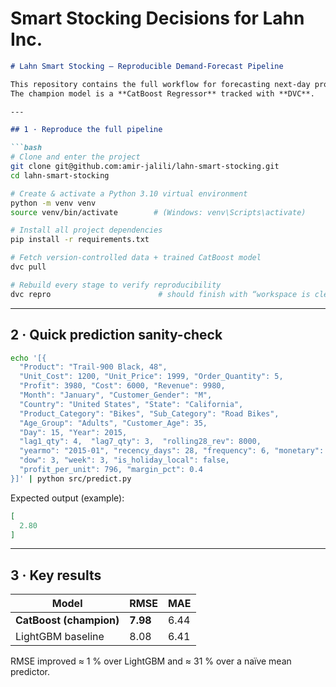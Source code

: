 # Smart Stocking Decisions for Lahn Inc.



````markdown
# Lahn Smart Stocking – Reproducible Demand-Forecast Pipeline

This repository contains the full workflow for forecasting next-day product demand (Applications of AI in Business, SS-2025).  
The champion model is a **CatBoost Regressor** tracked with **DVC**.

---

## 1 · Reproduce the full pipeline

```bash
# Clone and enter the project
git clone git@github.com:amir-jalili/lahn-smart-stocking.git
cd lahn-smart-stocking

# Create & activate a Python 3.10 virtual environment
python -m venv venv
source venv/bin/activate        # (Windows: venv\Scripts\activate)

# Install all project dependencies
pip install -r requirements.txt

# Fetch version-controlled data + trained CatBoost model
dvc pull

# Rebuild every stage to verify reproducibility
dvc repro                        # should finish with “workspace is clean”
````

---

## 2 · Quick prediction sanity-check

```bash
echo '[{
  "Product": "Trail-900 Black, 48",
  "Unit_Cost": 1200, "Unit_Price": 1999, "Order_Quantity": 5,
  "Profit": 3980, "Cost": 6000, "Revenue": 9980,
  "Month": "January", "Customer_Gender": "M",
  "Country": "United States", "State": "California",
  "Product_Category": "Bikes", "Sub_Category": "Road Bikes",
  "Age_Group": "Adults", "Customer_Age": 35,
  "Day": 15, "Year": 2015,
  "lag1_qty": 4,  "lag7_qty": 3,  "rolling28_rev": 8000,
  "yearmo": "2015-01", "recency_days": 28, "frequency": 6, "monetary": 2400,
  "dow": 3, "week": 3, "is_holiday_local": false,
  "profit_per_unit": 796, "margin_pct": 0.4
}]' | python src/predict.py
```

Expected output (example):

```json
[
  2.80
]
```

---

## 3 · Key results

| Model                   | RMSE     | MAE  |
| ----------------------- | -------- | ---- |
| **CatBoost (champion)** | **7.98** | 6.44 |
| LightGBM baseline       | 8.08     | 6.41 |

RMSE improved ≈ 1 % over LightGBM and ≈ 31 % over a naïve mean predictor.



